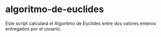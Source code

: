 # algoritmo-de-euclides
 Este script calculará el Algoritmo de Euclides entre dos valores enteros entregados por el usuario.
